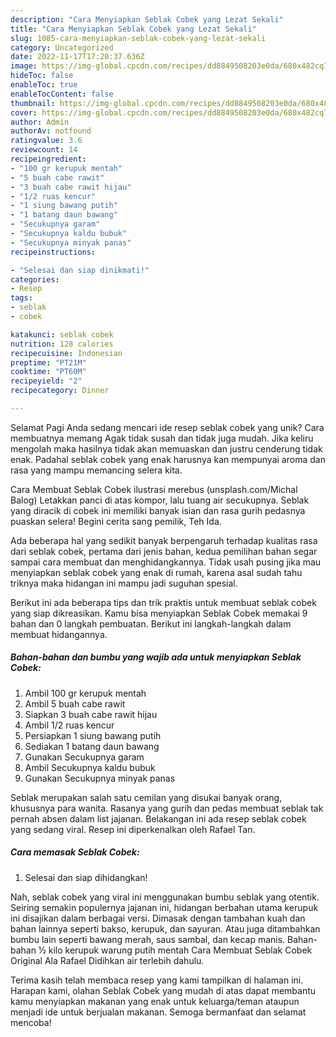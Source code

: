 ```yaml
---
description: "Cara Menyiapkan Seblak Cobek yang Lezat Sekali"
title: "Cara Menyiapkan Seblak Cobek yang Lezat Sekali"
slug: 1085-cara-menyiapkan-seblak-cobek-yang-lezat-sekali
category: Uncategorized
date: 2022-11-17T17:20:37.636Z
image: https://img-global.cpcdn.com/recipes/dd8849508203e0da/680x482cq70/seblak-cobek-foto-resep-utama.jpg
hideToc: false
enableToc: true
enableTocContent: false
thumbnail: https://img-global.cpcdn.com/recipes/dd8849508203e0da/680x482cq70/seblak-cobek-foto-resep-utama.jpg
cover: https://img-global.cpcdn.com/recipes/dd8849508203e0da/680x482cq70/seblak-cobek-foto-resep-utama.jpg
author: Admin
authorAv: notfound
ratingvalue: 3.6
reviewcount: 14
recipeingredient:
- "100 gr kerupuk mentah"
- "5 buah cabe rawit"
- "3 buah cabe rawit hijau"
- "1/2 ruas kencur"
- "1 siung bawang putih"
- "1 batang daun bawang"
- "Secukupnya garam"
- "Secukupnya kaldu bubuk"
- "Secukupnya minyak panas"
recipeinstructions:

- "Selesai dan siap dinikmati!"
categories:
- Resep
tags:
- seblak
- cobek

katakunci: seblak cobek 
nutrition: 128 calories
recipecuisine: Indonesian
preptime: "PT21M"
cooktime: "PT60M"
recipeyield: "2"
recipecategory: Dinner

---
```



Selamat Pagi Anda sedang mencari ide resep seblak cobek yang unik? Cara membuatnya memang Agak tidak susah dan tidak juga mudah. Jika keliru mengolah maka hasilnya tidak akan memuaskan dan justru cenderung tidak enak. Padahal seblak cobek yang enak harusnya kan mempunyai aroma dan rasa yang mampu memancing selera kita.


Cara Membuat Seblak Cobek ilustrasi merebus (unsplash.com/Michal Balog) Letakkan panci di atas kompor, lalu tuang air secukupnya. Seblak yang diracik di cobek ini memiliki banyak isian dan rasa gurih pedasnya puaskan selera! Begini cerita sang pemilik, Teh Ida.

Ada beberapa hal yang sedikit banyak berpengaruh terhadap kualitas rasa dari seblak cobek, pertama dari jenis bahan, kedua pemilihan bahan segar sampai cara membuat dan menghidangkannya. Tidak usah pusing jika mau menyiapkan seblak cobek yang enak di rumah, karena asal sudah tahu triknya maka hidangan ini mampu jadi suguhan spesial.


Berikut ini ada beberapa tips dan trik praktis untuk membuat seblak cobek yang siap dikreasikan. Kamu bisa menyiapkan Seblak Cobek memakai 9 bahan dan 0 langkah pembuatan. Berikut ini langkah-langkah dalam membuat hidangannya.

<!--inarticleads1-->

##### Bahan-bahan dan bumbu yang wajib ada untuk menyiapkan Seblak Cobek:

1. Ambil 100 gr kerupuk mentah
1. Ambil 5 buah cabe rawit
1. Siapkan 3 buah cabe rawit hijau
1. Ambil 1/2 ruas kencur
1. Persiapkan 1 siung bawang putih
1. Sediakan 1 batang daun bawang
1. Gunakan Secukupnya garam
1. Ambil Secukupnya kaldu bubuk
1. Gunakan Secukupnya minyak panas


Seblak merupakan salah satu cemilan yang disukai banyak orang, khususnya para wanita. Rasanya yang gurih dan pedas membuat seblak tak pernah absen dalam list jajanan. Belakangan ini ada resep seblak cobek yang sedang viral. Resep ini diperkenalkan oleh Rafael Tan. 

<!--inarticleads2-->

##### Cara memasak Seblak Cobek:


1. Selesai dan siap dihidangkan!

Nah, seblak cobek yang viral ini menggunakan bumbu seblak yang otentik. Seiring semakin populernya jajanan ini, hidangan berbahan utama kerupuk ini disajikan dalam berbagai versi. Dimasak dengan tambahan kuah dan bahan lainnya seperti bakso, kerupuk, dan sayuran. Atau juga ditambahkan bumbu lain seperti bawang merah, saus sambal, dan kecap manis. Bahan-bahan ½ kilo kerupuk warung putih mentah Cara Membuat Seblak Cobek Original Ala Rafael Didihkan air terlebih dahulu. 

Terima kasih telah membaca resep yang kami tampilkan di halaman ini. Harapan kami, olahan Seblak Cobek yang mudah di atas dapat membantu kamu menyiapkan makanan yang enak untuk keluarga/teman ataupun menjadi ide untuk berjualan makanan. Semoga bermanfaat dan selamat mencoba!
